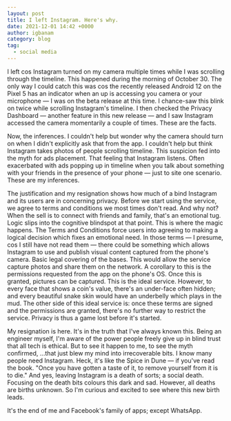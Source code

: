 ```yaml
---
layout: post
title: I left Instagram. Here's why.
date: 2021-12-01 14:42 +0000
author: igbanam
category: blog
tag:
  - social media
---
```


I left cos Instagram turned on my camera multiple times while I was scrolling through the timeline. This happened during the morning of October 30. The only way I could catch this was cos the recently released Android 12 on the Pixel 5 has an indicator when an up is accessing you camera or your microphone — I was on the beta release at this time. I chance-saw this blink on twice while scrolling Instagram's timeline. I then checked the Privacy Dashboard — another feature in this new release — and I saw Instagram accessed the camera momentarily a couple of times. These are the facts.

Now, the inferences. I couldn't help but wonder why the camera should turn on when I didn't explicitly ask that from the app. I couldn't help but think Instagram takes photos of people scrolling timeline. This suspicion fed into the myth for ads placement. That feeling that Instagram listens. Often exacerbated with ads popping up in timeline when you talk about something with your friends in the presence of your phone — just to site one scenario. These are my inferences.

The justification and my resignation shows how much of a bind Instagram and its users are in concerning privacy. Before we start using the service, we agree to terms and conditions we most times don't read. And why not? When the sell is to connect with friends and family, that's an emotional tug. Logic slips into the cognitive blindspot at that point. This is where the magic happens. The Terms and Conditions force users into agreeing to making a logical decision which fixes an emotional need. In those terms — I presume, cos I still have not read them — there could be something which allows Instagram to use and publish visual content captured from the phone's camera. Basic legal covering of the bases. This would allow the service capture photos and share them on the network. A corollary to this is the permissions requested from the app on the phone's OS. Once this is granted, pictures can be captured. This is the ideal service. However, to every face that shows a coin's value, there's an under-face often hidden; and every beautiful snake skin would have an underbelly which plays in the mud. The other side of this ideal service is: once these terms are signed and the permissions are granted, there's no further way to restrict the service. Privacy is thus a game lost before it's started.

My resignation is here. It's in the truth that I've always known this. Being an engineer myself, I'm aware of the power people freely give up in blind trust that all tech is ethical. But to see it happen to me, to see the myth confirmed, …that just blew my mind into irrecoverable bits. I know many people need Instagram. Heck, it's like the Spice in Dune — if you've read the book. "Once you have gotten a taste of it, to remove yourself from it is to die." And yes, leaving Instagram is a death of sorts; a social death. Focusing on the death bits colours this dark and sad. However, all deaths are births unknown. So I'm curious and excited to see where this new birth leads.

It's the end of me and Facebook's family of apps; except WhatsApp.
